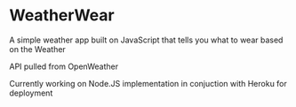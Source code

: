 # WeatherWear
A simple weather app built on JavaScript that tells you what to wear based on the Weather 

API pulled from OpenWeather

Currently working on Node.JS implementation in conjuction with Heroku for deployment
